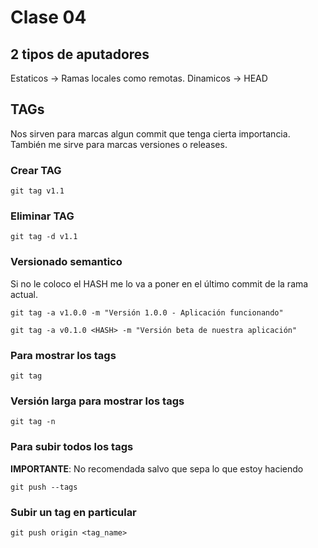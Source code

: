 # Clase 04

## 2 tipos de aputadores

Estaticos -> Ramas locales como remotas.
Dinamicos -> HEAD

## TAGs
Nos sirven para marcas algun commit que tenga cierta importancia. 
También me sirve para marcas versiones o releases.

### Crear TAG

    git tag v1.1

### Eliminar TAG

    git tag -d v1.1

### Versionado semantico
Si no le coloco el HASH me lo va a poner en el último commit de la rama actual.

    git tag -a v1.0.0 -m "Versión 1.0.0 - Aplicación funcionando"

    git tag -a v0.1.0 <HASH> -m "Versión beta de nuestra aplicación"

### Para mostrar los tags

    git tag

### Versión larga para mostrar los tags

    git tag -n

### Para subir todos los tags 
**IMPORTANTE**: No recomendada salvo que sepa lo que estoy haciendo

    git push --tags

### Subir un tag en particular

    git push origin <tag_name>